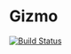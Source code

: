 Gizmo
=====

[![Build Status](https://travis-ci.org/kevbradwick/gizmo.svg?branch=master)](https://travis-ci.org/kevbradwick/gizmo)